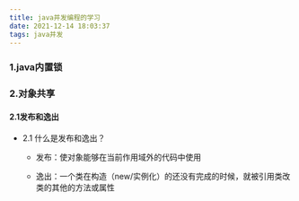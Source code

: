 ```yaml
---
title: java并发编程的学习
date: 2021-12-14 18:03:37
tags: java并发
---
```


### 1.java内置锁







### 2.对象共享

#### 2.1发布和逸出

- 2.1 什么是发布和逸出？

  - 发布：使对象能够在当前作用域外的代码中使用

  - 逸出：一个类在构造（new/实例化）的还没有完成的时候，就被引用类改类的其他的方法或属性

    



